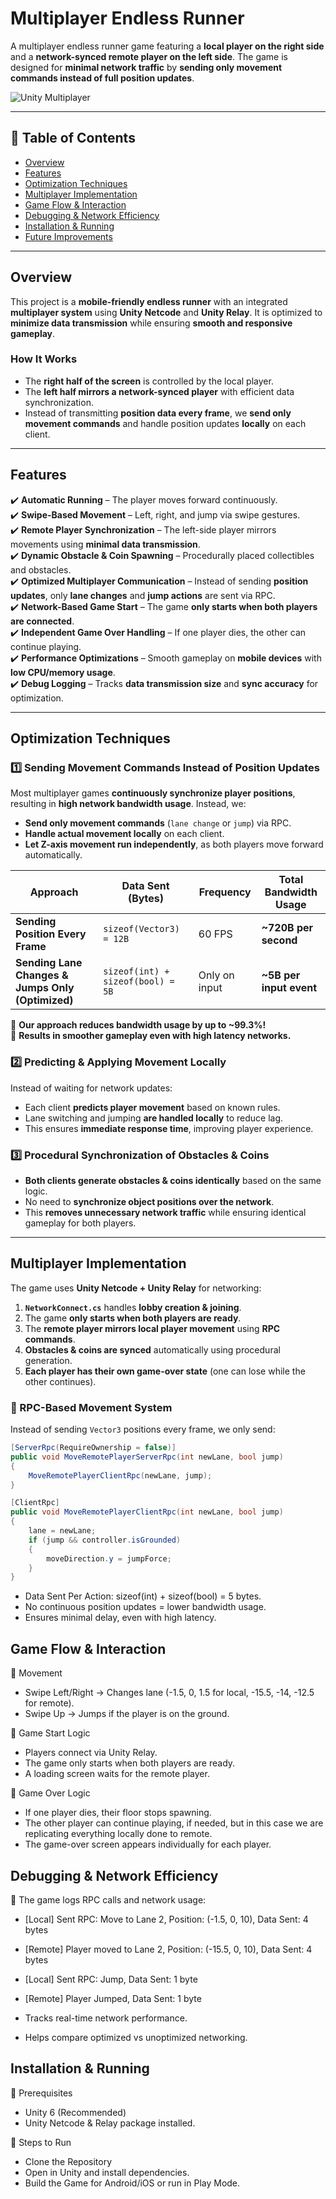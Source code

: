 # Multiplayer Endless Runner
A multiplayer endless runner game featuring a **local player on the right side** and a **network-synced remote player on the left side**. The game is designed for **minimal network traffic** by **sending only movement commands instead of full position updates**.

![Unity Multiplayer](https://img.shields.io/badge/Multiplayer-Netcode-blue.svg)

---

## 📌 Table of Contents
- [Overview](#overview)
- [Features](#features)
- [Optimization Techniques](#optimization-techniques)
- [Multiplayer Implementation](#multiplayer-implementation)
- [Game Flow & Interaction](#game-flow--interaction)
- [Debugging & Network Efficiency](#debugging--network-efficiency)
- [Installation & Running](#installation--running)
- [Future Improvements](#future-improvements)

---

## **Overview**
This project is a **mobile-friendly endless runner** with an integrated **multiplayer system** using **Unity Netcode** and **Unity Relay**. It is optimized to **minimize data transmission** while ensuring **smooth and responsive gameplay**.

### **How It Works**
- The **right half of the screen** is controlled by the local player.
- The **left half mirrors a network-synced player** with efficient data synchronization.
- Instead of transmitting **position data every frame**, we **send only movement commands** and handle position updates **locally** on each client.

---

## **Features**
✔️ **Automatic Running** – The player moves forward continuously.  
✔️ **Swipe-Based Movement** – Left, right, and jump via swipe gestures.  
✔️ **Remote Player Synchronization** – The left-side player mirrors movements using **minimal data transmission**.  
✔️ **Dynamic Obstacle & Coin Spawning** – Procedurally placed collectibles and obstacles.  
✔️ **Optimized Multiplayer Communication** – Instead of sending **position updates**, only **lane changes** and **jump actions** are sent via RPC.  
✔️ **Network-Based Game Start** – The game **only starts when both players are connected**.  
✔️ **Independent Game Over Handling** – If one player dies, the other can continue playing.  
✔️ **Performance Optimizations** – Smooth gameplay on **mobile devices** with **low CPU/memory usage**.  
✔️ **Debug Logging** – Tracks **data transmission size** and **sync accuracy** for optimization.  

---

## **Optimization Techniques**
### **1️⃣ Sending Movement Commands Instead of Position Updates**
Most multiplayer games **continuously synchronize player positions**, resulting in **high network bandwidth usage**. Instead, we:
- **Send only movement commands** (`lane change` or `jump`) via RPC.
- **Handle actual movement locally** on each client.
- **Let Z-axis movement run independently**, as both players move forward automatically.

| Approach  | Data Sent (Bytes) | Frequency | Total Bandwidth Usage |
|-----------|------------------|-----------|-----------------------|
| **Sending Position Every Frame** | `sizeof(Vector3) = 12B` | 60 FPS | **~720B per second** |
| **Sending Lane Changes & Jumps Only (Optimized)** | `sizeof(int) + sizeof(bool) = 5B` | Only on input | **~5B per input event** |

🔹 **Our approach reduces bandwidth usage by up to ~99.3%!**  
🔹 **Results in smoother gameplay even with high latency networks.**  

### **2️⃣ Predicting & Applying Movement Locally**
Instead of waiting for network updates:
- Each client **predicts player movement** based on known rules.
- Lane switching and jumping **are handled locally** to reduce lag.
- This ensures **immediate response time**, improving player experience.

### **3️⃣ Procedural Synchronization of Obstacles & Coins**
- **Both clients generate obstacles & coins identically** based on the same logic.
- No need to **synchronize object positions over the network**.
- This **removes unnecessary network traffic** while ensuring identical gameplay for both players.

---

## **Multiplayer Implementation**
The game uses **Unity Netcode + Unity Relay** for networking:
1. **`NetworkConnect.cs`** handles **lobby creation & joining**.
2. The game **only starts when both players are ready**.
3. The **remote player mirrors local player movement** using **RPC commands**.
4. **Obstacles & coins are synced** automatically using procedural generation.
5. **Each player has their own game-over state** (one can lose while the other continues).

### **📌 RPC-Based Movement System**
Instead of sending `Vector3` positions every frame, we only send:
```csharp
[ServerRpc(RequireOwnership = false)]
public void MoveRemotePlayerServerRpc(int newLane, bool jump)
{
    MoveRemotePlayerClientRpc(newLane, jump);
}

[ClientRpc]
public void MoveRemotePlayerClientRpc(int newLane, bool jump)
{
    lane = newLane;
    if (jump && controller.isGrounded)
    {
        moveDirection.y = jumpForce;
    }
}
```
- Data Sent Per Action: sizeof(int) + sizeof(bool) = 5 bytes.
- No continuous position updates = lower bandwidth usage.
- Ensures minimal delay, even with high latency.

## **Game Flow & Interaction**
📌 Movement
- Swipe Left/Right → Changes lane (-1.5, 0, 1.5 for local, -15.5, -14, -12.5 for remote).
- Swipe Up → Jumps if the player is on the ground.

📌 Game Start Logic
- Players connect via Unity Relay.
- The game only starts when both players are ready.
- A loading screen waits for the remote player.

📌 Game Over Logic
- If one player dies, their floor stops spawning.
- The other player can continue playing, if needed, but in this case we are replicating everything locally done to remote.
- The game-over screen appears individually for each player.

## **Debugging & Network Efficiency**

📌 The game logs RPC calls and network usage:

- [Local] Sent RPC: Move to Lane 2, Position: (-1.5, 0, 10), Data Sent: 4 bytes
- [Remote] Player moved to Lane 2, Position: (-15.5, 0, 10), Data Sent: 4 bytes
- [Local] Sent RPC: Jump, Data Sent: 1 byte
- [Remote] Player Jumped, Data Sent: 1 byte

- Tracks real-time network performance.
- Helps compare optimized vs unoptimized networking.

## **Installation & Running**
📌 Prerequisites
- Unity 6  (Recommended)
- Unity Netcode & Relay package installed.

📌 Steps to Run
- Clone the Repository
- Open in Unity and install dependencies.
- Build the Game for Android/iOS or run in Play Mode.
